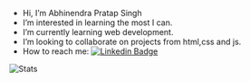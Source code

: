 
- Hi, I’m Abhinendra Pratap Singh
- I’m interested in learning the most I can.
- I’m currently learning web development.
- I’m looking to collaborate on projects from html,css and js.
- How to reach me: [![Linkedin Badge](https://img.shields.io/badge/-linkedIn-blue?style=flat&logo=linkedin&logoColor=white)](https://www.linkedin.com/in/abbinendra/)
<!---
abbinendra/abbinendra is a ✨ special ✨ repository because its `README.md` (this file) appears on your GitHub profile.
You can click the Preview link to take a look at your changes.
--->
<img align="left" alt="Stats" src="https://github-readme-stats.vercel.app/api/top-langs/?username=abbinendra" />
